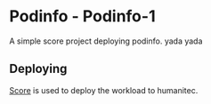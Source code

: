 # Podinfo - Podinfo-1

A simple score project deploying podinfo. yada yada

## Deploying

[Score](https://score.dev/) is used to deploy the workload to humanitec.
